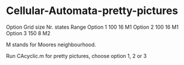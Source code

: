 # Cellular-Automata-pretty-pictures

Option    Grid size   Nr. states    Range
Option 1  100         16            M1
Option 2  100         16            M1
Option 3   150        8             M2

M stands for Moores neighbourhood.


Run CAcyclic.m for pretty pictures, choose option 1, 2 or 3

